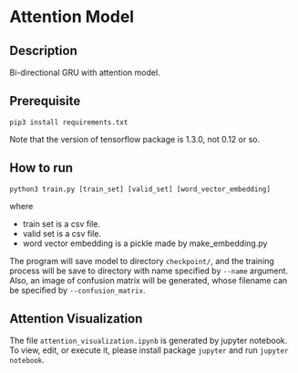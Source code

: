 # Attention Model

## Description

Bi-directional GRU with attention model.


## Prerequisite

```
pip3 install requirements.txt
```

Note that the version of tensorflow package is 1.3.0, not 0.12 or so.

## How to run

```
python3 train.py [train_set] [valid_set] [word_vector_embedding]
```

where

- train set is a csv file.
- valid set is a csv file.
- word vector embedding is a pickle made by make_embedding.py

The program will save model to directory `checkpoint/`, and the training process will be save to directory with name specified by `--name` argument. Also, an image of confusion matrix will be generated, whose filename can be specified by `--confusion_matrix`.


## Attention Visualization

The file `attention_visualization.ipynb` is generated by jupyter notebook. To view, edit, or execute it, please install package `jupyter` and run `jupyter notebook`.

